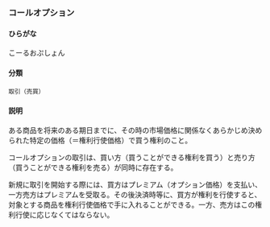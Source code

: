 <div style="display:none;">

## [あ行](securities-terms?id=あ行)
## [か行](securities-terms?id=か行)

</div>

### コールオプション

#### ひらがな

こーるおぷしょん

#### 分類

`取引（売買）`

#### 説明

ある商品を将来のある期日までに、その時の市場価格に関係なくあらかじめ決められた特定の価格（＝権利行使価格）で買う権利のこと。
 
コールオプションの取引は、買い方（買うことができる権利を買う）と売り方（買うことができる権利を売る）が同時に存在する。
 
新規に取引を開始する際には、買方はプレミアム（オプション価格）を支払い、一方売方はプレミアムを受取る。その後決済時等に、買方が権利を行使すると、対象とする商品を権利行使価格で手に入れることができる。一方、売方はこの権利行使に応じなくてはならない。

<div style="display:none;">

## [さ行](securities-terms?id=さ行)
## [た行](securities-terms?id=た行)
## [な行](securities-terms?id=な行)
## [は行](securities-terms?id=は行)
## [ま行](securities-terms?id=ま行)
## [や行](securities-terms?id=や行)
## [ら行](securities-terms?id=ら行)
## [わ行](securities-terms?id=わ行)
## [英数字・記号](securities-terms?id=英数字・記号)

</div>

